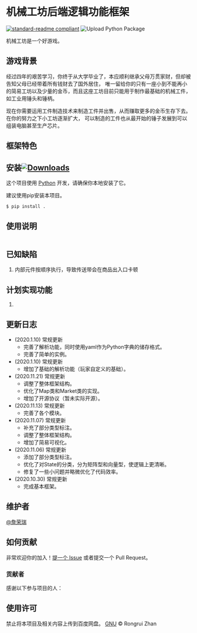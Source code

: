 # 机械工坊后端逻辑功能框架

[![standard-readme compliant](https://img.shields.io/badge/readme%20style-standard-brightgreen.svg?style=flat-square)](https://github.com/RichardLitt/standard-readme)
![Upload Python Package](https://github.com/zrr1999/PyTex/workflows/Upload%20Python%20Package/badge.svg)

机械工坊是一个好游戏。

## 游戏背景
经过四年的艰苦学习，你终于从大学毕业了，本应顺利继承父母万贯家财，但却被告知父母已经带着所有钱财去了国外居住，
唯一留给你的只有一座小到不能再小的简易工坊以及少量的金币，而且这座工坊目前只能用于制作最基础的机械工件，
如工业用锤头和锤柄。

现在你需要运用工件制造技术来制造工件并出售，从而赚取更多的金币生存下去。在你的努力之下小工坊逐渐扩大，
可以制造的工件也从最开始的锤子发展到可以组装电脑甚至生产芯片。

## 框架特色



## 安装[![Downloads](https://pepy.tech/badge/bone-pytex)](https://pepy.tech/project/bone-pytex)

这个项目使用 [Python](https://www.python.org/downloads/) 开发，请确保你本地安装了它。

建议使用pip安装本项目。

```sh
$ pip install .
```

## 使用说明



```python

```


## 已知缺陷
1. 内部元件按顺序执行，导致传送带会在商品出入口卡顿

## 计划实现功能
1.

## 更新日志
- (2020.1.10)  常规更新
    - 完善了解析功能，同时使用yaml作为Python字典的储存格式。
    - 完善了简单的实例。
- (2020.1.10)  常规更新
    - 增加了基础的解析功能（玩家自定义的基础）。
- (2020.11.21)  常规更新
    - 调整了整体框架结构。
    - 优化了Map类和Market类的实现。
    - 增加了开源协议（暂未实际开源）。
- (2020.11.13)  常规更新
    - 完善了各个模块。
- (2020.11.07)  常规更新
    - 补充了部分类型标注。
    - 调整了整体框架结构。
    - 增加了简易可视化。
- (2020.11.06)  常规更新
    - 添加了部分类型标注。
    - 优化了对State的分类，分为矩阵型和向量型，使逻辑上更清晰。
    - 修复了一些小问题并略微优化了代码效率。
- (2020.10.30)  常规更新
    - 完成基本框架。

## 维护者

[@詹荣瑞](https://github.com/tczrr1999)

## 如何贡献

非常欢迎你的加入！[提一个 Issue](https://gitee.com/zrr1999/machinery-workshop/issues/new) 或者提交一个 Pull Request。

### 贡献者

感谢以下参与项目的人：

## 使用许可

禁止将本项目及相关内容上传到百度网盘。
[GNU](LICENSE) © Rongrui Zhan

